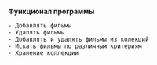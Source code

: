 **Функционал программы**

    - Добавлять фильмы
    - Удалять фильмы
    - Добавлять и удалять фильмы из колекций
    - Искать фильмы по различным критериям
    - Хранение коллекции